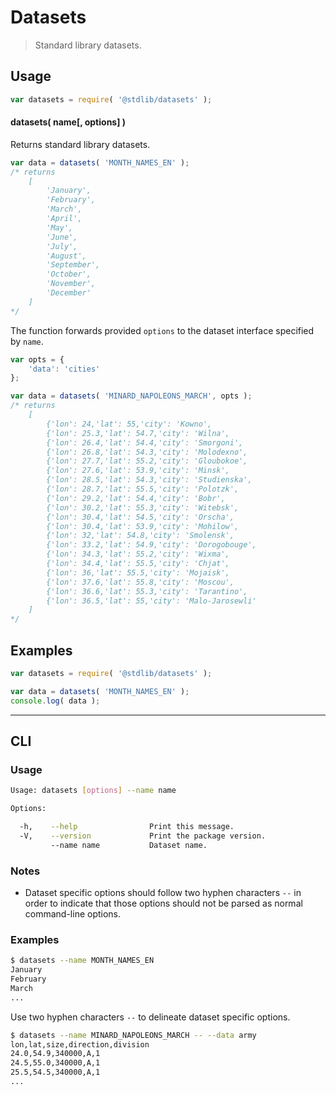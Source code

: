 # Datasets

> Standard library datasets.


<!-- <usage> -->

## Usage

``` javascript
var datasets = require( '@stdlib/datasets' );
```

#### datasets( name\[, options\] )

Returns standard library datasets.

``` javascript
var data = datasets( 'MONTH_NAMES_EN' );
/* returns
    [
        'January',
        'February',
        'March',
        'April',
        'May',
        'June',
        'July',
        'August',
        'September',
        'October',
        'November',
        'December'
    ]
*/
```

The function forwards provided `options` to the dataset interface specified by `name`. 

``` javascript
var opts = {
    'data': 'cities'
};

var data = datasets( 'MINARD_NAPOLEONS_MARCH', opts );
/* returns
    [
        {'lon': 24,'lat': 55,'city': 'Kowno',
        {'lon': 25.3,'lat': 54.7,'city': 'Wilna',
        {'lon': 26.4,'lat': 54.4,'city': 'Smorgoni',
        {'lon': 26.8,'lat': 54.3,'city': 'Molodexno',
        {'lon': 27.7,'lat': 55.2,'city': 'Gloubokoe',
        {'lon': 27.6,'lat': 53.9,'city': 'Minsk',
        {'lon': 28.5,'lat': 54.3,'city': 'Studienska',
        {'lon': 28.7,'lat': 55.5,'city': 'Polotzk',
        {'lon': 29.2,'lat': 54.4,'city': 'Bobr',
        {'lon': 30.2,'lat': 55.3,'city': 'Witebsk',
        {'lon': 30.4,'lat': 54.5,'city': 'Orscha',
        {'lon': 30.4,'lat': 53.9,'city': 'Mohilow',
        {'lon': 32,'lat': 54.8,'city': 'Smolensk',
        {'lon': 33.2,'lat': 54.9,'city': 'Dorogobouge',
        {'lon': 34.3,'lat': 55.2,'city': 'Wixma',
        {'lon': 34.4,'lat': 55.5,'city': 'Chjat',
        {'lon': 36,'lat': 55.5,'city': 'Mojaisk',
        {'lon': 37.6,'lat': 55.8,'city': 'Moscou',
        {'lon': 36.6,'lat': 55.3,'city': 'Tarantino',
        {'lon': 36.5,'lat': 55,'city': 'Malo-Jarosewli'
    ]
*/
```

<!-- </usage> -->


<!-- <examples> -->

## Examples

<!-- TODO: better examples -->

``` javascript
var datasets = require( '@stdlib/datasets' );

var data = datasets( 'MONTH_NAMES_EN' );
console.log( data );
```

<!-- </examples> -->


---

<!-- <cli> -->

## CLI

<!-- <usage> -->

### Usage

``` bash
Usage: datasets [options] --name name

Options:

  -h,    --help                Print this message.
  -V,    --version             Print the package version.
         --name name           Dataset name.
```

<!-- </usage> -->


<!-- <notes> -->

### Notes

* Dataset specific options should follow two hyphen characters `--` in order to indicate that those options should not be parsed as normal command-line options.

<!-- </notes> -->


<!-- <examples> -->

### Examples

``` bash
$ datasets --name MONTH_NAMES_EN
January
February
March
...
```

Use two hyphen characters `--` to delineate dataset specific options.

``` bash
$ datasets --name MINARD_NAPOLEONS_MARCH -- --data army
lon,lat,size,direction,division
24.0,54.9,340000,A,1
24.5,55.0,340000,A,1
25.5,54.5,340000,A,1
...
```

<!-- </examples> -->

<!-- </cli> -->


<!-- <links> -->

<!-- </links> -->

